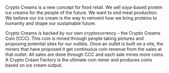 Crypto Creams is a new concept for food retail. We sell soya-based protein ice creams for the people of the future. We want to end meat production. We believe our ice cream is the way to reinvent how we bring proteins to humanity and shape our sustainable future.

Crypto Creams is backed by our own cryptocurrency – the Crypto Creams Coin [CCC]. This coin is mined through people taking pictures and proposing potential sites for our outlets. Once an outlet is built on a site, the miners that have proposed it get continuous coin revenue from the sales at that outlet. All sales are done through CCC and each sale mines more coins. A Crypto Cream Factory is the ultimate coin miner and produces coins based on ice cream output.
